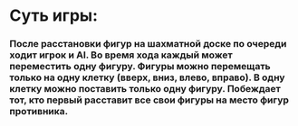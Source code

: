 # Суть игры:

### После расстановки фигур на шахматной доске по очереди ходит игрок и AI. Во время хода каждый может переместить одну фигуру. Фигуры можно перемещать только на одну клетку (вверх, вниз, влево, вправо). В одну клетку можно поставить только одну фигуру. Побеждает тот, кто первый расставит все свои фигуры на место фигур противника.
